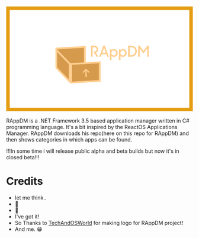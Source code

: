 ![Banner](banner.png)

RAppDM is a .NET Framework 3.5 based application manager written in C# programming language. It's a bit inspired by the ReactOS Applications Manager.
RAppDM downloads his repo(here on this repo for RAppDM) and then shows categories in which apps can be found.

!!!In some time i will release public alpha and beta builds but now it's in closed beta!!!


# Credits
- let me think..
- :thinking:
- :thinking:
- I've got it!
- So Thanks to [TechAndOSWorld](http://yt-techandosworld.rf.gd) for making logo for RAppDM project!
- And me. :grin:
